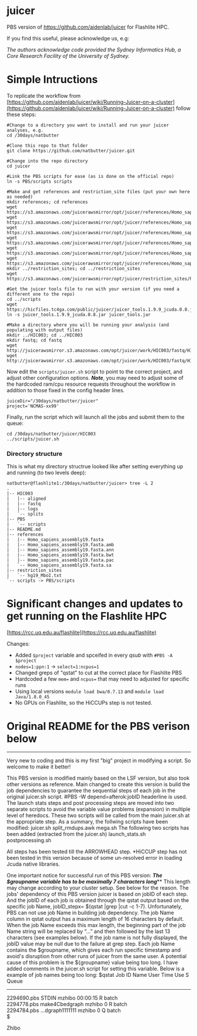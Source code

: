 # juicer
PBS version of https://github.com/aidenlab/juicer for Flashlite HPC.

If you find this useful, please acknowledge us, e.g:

*The authors acknowledge code provided the Sydney Informatics Hub, a Core Research Facility of the University of Sydney.*

# Simple Intructions
To replicate the workflow from [https://github.com/aidenlab/juicer/wiki/Running-Juicer-on-a-cluster](https://github.com/aidenlab/juicer/wiki/Running-Juicer-on-a-cluster) follow these steps:

```
#Change to a directory you want to install and run your juicer analyses, e.g.
cd /30days/natbutter

#Clone this repo to that folder
git clone https://github.com/natbutter/juicer.git

#Change into the repo directory
cd juicer

#Link the PBS scripts for ease (as is done on the official repo)
ln -s PBS/scripts scripts

#Make and get references and restriction_site files (put your own here as needed)
mkdir references; cd references
wget https://s3.amazonaws.com/juicerawsmirror/opt/juicer/references/Homo_sapiens_assembly19.fasta
wget https://s3.amazonaws.com/juicerawsmirror/opt/juicer/references/Homo_sapiens_assembly19.fasta.amb
wget https://s3.amazonaws.com/juicerawsmirror/opt/juicer/references/Homo_sapiens_assembly19.fasta.ann
wget https://s3.amazonaws.com/juicerawsmirror/opt/juicer/references/Homo_sapiens_assembly19.fasta.bwt
wget https://s3.amazonaws.com/juicerawsmirror/opt/juicer/references/Homo_sapiens_assembly19.fasta.pac
wget https://s3.amazonaws.com/juicerawsmirror/opt/juicer/references/Homo_sapiens_assembly19.fasta.sa
mkdir ../restriction_sites; cd ../restriction_sites
wget https://s3.amazonaws.com/juicerawsmirror/opt/juicer/restriction_sites/hg19_MboI.txt

#Get the juicer tools file to run with your version (if you need a different one to the repo)
cd ../scripts
wget https://hicfiles.tc4ga.com/public/juicer/juicer_tools.1.9.9_jcuda.0.8.jar
ln -s juicer_tools.1.9.9_jcuda.0.8.jar juicer_tools.jar

#Make a directory where you will be running your analysis (and populating with output files)
mkdir ../HIC003; cd ../HIC003
mkdir fastq; cd fastq
wget http://juicerawsmirror.s3.amazonaws.com/opt/juicer/work/HIC003/fastq/HIC003_S2_L001_R1_001.fastq.gz
wget http://juicerawsmirror.s3.amazonaws.com/opt/juicer/work/HIC003/fastq/HIC003_S2_L001_R2_001.fastq.gz

```
Now edit the ```scripts/juicer.sh``` script to point to the correct project, and adjust other configuration options. ***Note***, you may need to adjust some of the hardcoded ram/cpu resource requests throughout the workflow in addition to those fixed in the config header lines.

```
juiceDir="/30days/natbutter/juicer"
project='NCMAS-xx99'
```

Finally, run the script which will launch all the jobs and submit them to the queue:
```
cd /30days/natbutter/juicer/HIC003
../scripts/juicer.sh
```

### Directory structure
This is what my directory structrue looked like after setting everything up and running (to two levels deep):
```
natbutter@flashlite1:/30days/natbutter/juicer> tree -L 2
.
|-- HIC003
|   |-- aligned
|   |-- fastq
|   |-- logs
|   `-- splits
|-- PBS
|   `-- scripts
|-- README.md
|-- references
|   |-- Homo_sapiens_assembly19.fasta
|   |-- Homo_sapiens_assembly19.fasta.amb
|   |-- Homo_sapiens_assembly19.fasta.ann
|   |-- Homo_sapiens_assembly19.fasta.bwt
|   |-- Homo_sapiens_assembly19.fasta.pac
|   `-- Homo_sapiens_assembly19.fasta.sa
|-- restriction_sites
|   `-- hg19_MboI.txt
`-- scripts -> PBS/scripts

```

# Significant changes and updates to get running on the Flashlite HPC

[https://rcc.uq.edu.au/flashlite](https://rcc.uq.edu.au/flashlite)

Changes:
* Added ```$project``` variable and spceifed in every *qsub* with ```#PBS -A $project```
* ```nodes=1:ppn:1``` -> ```select=1:ncpus=1```
* Changed greps of "qstat" to cut at the correct place for Flashlite PBS
* Hardcoded a few ```mem=``` and ```ncpus=``` that may need to adjusted for specific runs
* Using local versions ```module load bwa/0.7.13``` and ```module load Java/1.8.0_45```
* No GPUs on Flashlite, so the HiCCUPs step is not tested.



# Original README for the PBS verison below
---------


Very new to coding and this is my first "big" project in modifying a script. So welcome to make it better!

This PBS version is modified mainly based on the LSF version, but also took other versions as reference. Main changed to create this version is build the job dependencies to guarantee the sequential steps of each job in the original juicer.sh script. #PBS -W depend=afterok:jobID headerline is used.
The launch stats steps and post processing steps are moved into two separate scripts to avoid the variable value problems (expansion) in multiple level of heredocs. These two scripts will be called from the main juicer.sh at the appropriate step.
As a summary, the follwing scripts have been modified:
juicer.sh
split_rmdups.awk
mega.sh
The following two scripts has been added (extracted from the juicer.sh)
launch_stats.sh
postprocessing.sh

All steps has been tested till the ARROWHEAD step.
*HiCCUP step has not been tested in this version because of some un-resolved error in loading Jcuda native libraries.

One important notice for successful run of this PBS version:
***The $groupname variable has to be maximally 7 characters long*****
This length may change according to your cluster setup. See below for the reason.
The jobs' dependency of this PBS version juicer is based on jobID of each step. And the jobID of each job is obtained through the qstat output based on the specific job Name, jobID_stepx= $(qstat |grep <specific job name string> |cut -c 1-7).  Unfortunately, PBS can not use job Name in building job dependency. The job Name column in qstat output has a maximum length of 16 characters by default. When the job Name exceeds this max length, the beginning part of the job Name string will be replaced by “…” and then followed by the last 13 characters (see examples below). If the job name is not fully displayed, the jobID value may be null due to the failure at grep step.  Each job Name contains the $groupname, which gives each run specific timestamp and avoid's disruption from other runs of juicer from the same user. A potential cause of this problem is the ${groupname} value being too long. I have added comments in the juicer.sh script for setting this variable. 
Below is a example of job names being too long:
$qstat
Job ID                    Name             User            Time Use S Queue
------------------------- ---------------- --------------- -------- - -----
2294690.pbs                STDIN            mzhibo          00:00:15 R batch          
2294778.pbs                make4Cbedgraph   mzhibo                 0 R batch          
2294784.pbs                ...dgraph1111111 mzhibo                 0 Q batch          
$

Zhibo
